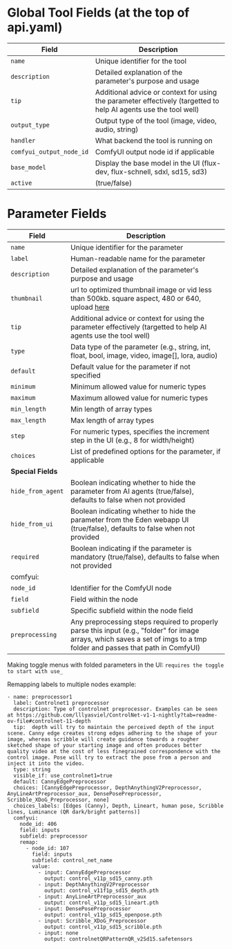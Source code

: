 
# Global Tool Fields (at the top of api.yaml)

| Field | Description |
|-------|-------------|
| `name` | Unique identifier for the tool |
| `description` | Detailed explanation of the parameter's purpose and usage |
| `tip` | Additional advice or context for using the parameter effectively (targetted to help AI agents use the tool well) |
| `output_type` | Output type of the tool (image, video, audio, string) |
| `handler` | What backend the tool is running on |
| `comfyui_output_node_id` | ComfyUI output node id if applicable |
| `base_model` | Display the base model in the UI (flux-dev, flux-schnell, sdxl, sd15, sd3) |
| `active` | (true/false) |

# Parameter Fields

| Field | Description |
|-------|-------------|
| `name` | Unique identifier for the parameter |
| `label` | Human-readable name for the parameter |
| `description` | Detailed explanation of the parameter's purpose and usage |
| `thumbnail` | url to optimized thumbnail image or vid less than 500kb. square aspect, 480 or 640, upload [here](https://us-east-1.console.aws.amazon.com/s3/buckets/edenartlab-prod-data?region=us-east-1&bucketType=general&prefix=app/&showversions=false) |
| `tip` | Additional advice or context for using the parameter effectively (targetted to help AI agents use the tool well) |
| `type` | Data type of the parameter (e.g., string, int, float, bool, image, video, image[], lora, audio) |
| `default` | Default value for the parameter if not specified |
| `minimum` | Minimum allowed value for numeric types |
| `maximum` | Maximum allowed value for numeric types |
| `min_length` | Min length of array types |
| `max_length` | Max length of array types |
| `step` | For numeric types, specifies the increment step in the UI (e.g., 8 for width/height) |
| `choices` | List of predefined options for the parameter, if applicable |
| **Special Fields** |
| `hide_from_agent` | Boolean indicating whether to hide the parameter from AI agents (true/false), defaults to false when not provided |
| `hide_from_ui` | Boolean indicating whether to hide the parameter from the Eden webapp UI (true/false), defaults to false when not provided |
| `required` | Boolean indicating if the parameter is mandatory (true/false), defaults to false when not provided |
| comfyui: |
| `node_id` | Identifier for the ComfyUI node |
| `field` | Field within the node |
| `subfield` | Specific subfield within the node field |
| `preprocessing` | Any preprocessing steps required to properly parse this input (e.g., "folder" for image arrays, which saves a set of imgs to a tmp folder and passes that path in ComfyUI) |

Making toggle menus with folded parameters in the UI:
`requires the toggle to start with use_ `

Remapping labels to multiple nodes example:
```
- name: preprocessor1
  label: Controlnet1 preprocessor
  description: Type of controlnet preprocessor. Examples can be seen at https://github.com/lllyasviel/ControlNet-v1-1-nightly?tab=readme-ov-file#controlnet-11-depth
  tip:  depth will try to maintain the perceived depth of the input scene. Canny edge creates strong edges adhering to the shape of your image, whereas scribble will create guidance towards a rougher sketched shape of your starting image and often produces better quality video at the cost of less finegrained correspondence with the control image. Pose will try to extract the pose from a person and inject it into the video.
  type: string
  visible_if: use_controlnet1=true
  default: CannyEdgePreprocessor
  choices: [CannyEdgePreprocessor, DepthAnythingV2Preprocessor, AnyLineArtPreprocessor_aux, DensePosePreprocessor, Scribble_XDoG_Preprocessor, none]
  choices_labels: [Edges (Canny), Depth, Lineart, human pose, Scribble lines, Luminance (QR dark/bright patterns)]
  comfyui: 
    node_id: 406
    field: inputs
    subfield: preprocessor    
    remap:
      - node_id: 107
        field: inputs
        subfield: control_net_name
        value:
          - input: CannyEdgePreprocessor
            output: control_v11p_sd15_canny.pth
          - input: DepthAnythingV2Preprocessor
            output: control_v11f1p_sd15_depth.pth
          - input: AnyLineArtPreprocessor_aux
            output: control_v11p_sd15_lineart.pth
          - input: DensePosePreprocessor
            output: control_v11p_sd15_openpose.pth
          - input: Scribble_XDoG_Preprocessor
            output: control_v11p_sd15_scribble.pth
          - input: none
            output: controlnetQRPatternQR_v2Sd15.safetensors
```
